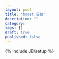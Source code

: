 ```yaml
---
layout: post
title: "boost 安装"
description: ""
category: 
tags: []
draft: true
published: false
---
```

{% include JB/setup %}

